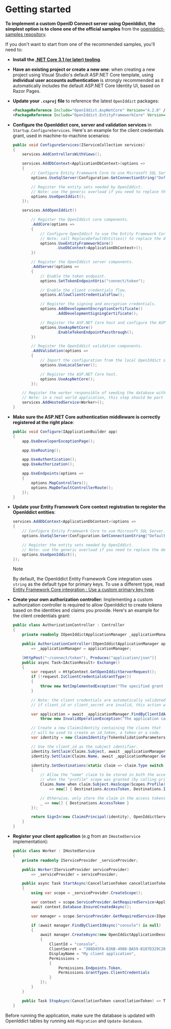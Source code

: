 # Getting started

**To implement a custom OpenID Connect server using OpenIddict, the simplest option is to clone one of the official samples** from the [openiddict-samples repository](https://github.com/openiddict/openiddict-samples).

If you don't want to start from one of the recommended samples, you'll need to:

  - **Install the [.NET Core 3.1 (or later) tooling](https://www.microsoft.com/net/download)**.

  - **Have an existing project or create a new one**: when creating a new project using Visual Studio's default ASP.NET Core template,
  using **individual user accounts authentication** is strongly recommended as it automatically includes the default ASP.NET Core Identity UI, based on Razor Pages.

  - **Update your `.csproj` file** to reference the latest `OpenIddict` packages:

    ```xml
    <PackageReference Include="OpenIddict.AspNetCore" Version="4.2.0" />
    <PackageReference Include="OpenIddict.EntityFrameworkCore" Version="4.2.0" />
    ```

  - **Configure the OpenIddict core, server and validation services** in `Startup.ConfigureServices`.
    Here's an example for the client credentials grant, used in machine-to-machine scenarios:

    ```csharp
    public void ConfigureServices(IServiceCollection services)
    {
        services.AddControllersWithViews();

        services.AddDbContext<ApplicationDbContext>(options =>
        {
            // Configure Entity Framework Core to use Microsoft SQL Server.
            options.UseSqlServer(Configuration.GetConnectionString("DefaultConnection"));

            // Register the entity sets needed by OpenIddict.
            // Note: use the generic overload if you need to replace the default OpenIddict entities.
            options.UseOpenIddict();
        });

        services.AddOpenIddict()

            // Register the OpenIddict core components.
            .AddCore(options =>
            {
                // Configure OpenIddict to use the Entity Framework Core stores and models.
                // Note: call ReplaceDefaultEntities() to replace the default entities.
                options.UseEntityFrameworkCore()
                       .UseDbContext<ApplicationDbContext>();
            })

            // Register the OpenIddict server components.
            .AddServer(options =>
            {
                // Enable the token endpoint.
                options.SetTokenEndpointUris("connect/token");

                // Enable the client credentials flow.
                options.AllowClientCredentialsFlow();

                // Register the signing and encryption credentials.
                options.AddDevelopmentEncryptionCertificate()
                       .AddDevelopmentSigningCertificate();

                // Register the ASP.NET Core host and configure the ASP.NET Core options.
                options.UseAspNetCore()
                       .EnableTokenEndpointPassthrough();
            })

            // Register the OpenIddict validation components.
            .AddValidation(options =>
            {
                // Import the configuration from the local OpenIddict server instance.
                options.UseLocalServer();

                // Register the ASP.NET Core host.
                options.UseAspNetCore();
            });

        // Register the worker responsible of seeding the database with the sample clients.
        // Note: in a real world application, this step should be part of a setup script.
        services.AddHostedService<Worker>();
    }
    ```

  - **Make sure the ASP.NET Core authentication middleware is correctly registered at the right place**:

    ```csharp
    public void Configure(IApplicationBuilder app)
    {
        app.UseDeveloperExceptionPage();

        app.UseRouting();

        app.UseAuthentication();
        app.UseAuthorization();

        app.UseEndpoints(options =>
        {
            options.MapControllers();
            options.MapDefaultControllerRoute();
        });
    }
    ```

  - **Update your Entity Framework Core context registration to register the OpenIddict entities**:

    ```csharp
    services.AddDbContext<ApplicationDbContext>(options =>
    {
        // Configure Entity Framework Core to use Microsoft SQL Server.
        options.UseSqlServer(Configuration.GetConnectionString("DefaultConnection"));

        // Register the entity sets needed by OpenIddict.
        // Note: use the generic overload if you need to replace the default OpenIddict entities.
        options.UseOpenIddict();
    });
    ```

    > [!NOTE]
    > By default, the OpenIddict Entity Framework Core integration uses `string` as the default type for primary keys.
    > To use a different type, read [Entity Framework Core integration : Use a custom primary key type](~/integrations/entity-framework-core.md#use-a-custom-primary-key-type).

  - **Create your own authorization controller:**
    Implementing a custom authorization controller is required to allow OpenIddict to create tokens based on the identities and claims you provide.
    Here's an example for the client credentials grant:

    ```csharp
    public class AuthorizationController : Controller
    {
        private readonly IOpenIddictApplicationManager _applicationManager;

        public AuthorizationController(IOpenIddictApplicationManager applicationManager)
            => _applicationManager = applicationManager;

        [HttpPost("~/connect/token"), Produces("application/json")]
        public async Task<IActionResult> Exchange()
        {
            var request = HttpContext.GetOpenIddictServerRequest();
            if (!request.IsClientCredentialsGrantType())
            {
                throw new NotImplementedException("The specified grant is not implemented.");
            }

            // Note: the client credentials are automatically validated by OpenIddict:
            // if client_id or client_secret are invalid, this action won't be invoked.

            var application = await _applicationManager.FindByClientIdAsync(request.ClientId) ??
                throw new InvalidOperationException("The application cannot be found.");

            // Create a new ClaimsIdentity containing the claims that
            // will be used to create an id_token, a token or a code.
            var identity = new ClaimsIdentity(TokenValidationParameters.DefaultAuthenticationType, Claims.Name, Claims.Role);

            // Use the client_id as the subject identifier.
            identity.SetClaim(Claims.Subject, await _applicationManager.GetClientIdAsync(application));
            identity.SetClaim(Claims.Name, await _applicationManager.GetDisplayNameAsync(application));

            identity.SetDestinations(static claim => claim.Type switch
            {
                // Allow the "name" claim to be stored in both the access and identity tokens
                // when the "profile" scope was granted (by calling principal.SetScopes(...)).
                Claims.Name when claim.Subject.HasScope(Scopes.Profile)
                    => new[] { Destinations.AccessToken, Destinations.IdentityToken },

                // Otherwise, only store the claim in the access tokens.
                _ => new[] { Destinations.AccessToken }
            });

            return SignIn(new ClaimsPrincipal(identity), OpenIddictServerAspNetCoreDefaults.AuthenticationScheme);
        }
    }
    ```

  - **Register your client application** (e.g from an `IHostedService` implementation):

    ```csharp
    public class Worker : IHostedService
    {
        private readonly IServiceProvider _serviceProvider;

        public Worker(IServiceProvider serviceProvider)
            => _serviceProvider = serviceProvider;

        public async Task StartAsync(CancellationToken cancellationToken)
        {
            using var scope = _serviceProvider.CreateScope();

            var context = scope.ServiceProvider.GetRequiredService<ApplicationDbContext>();
            await context.Database.EnsureCreatedAsync();

            var manager = scope.ServiceProvider.GetRequiredService<IOpenIddictApplicationManager>();

            if (await manager.FindByClientIdAsync("console") is null)
            {
                await manager.CreateAsync(new OpenIddictApplicationDescriptor
                {
                    ClientId = "console",
                    ClientSecret = "388D45FA-B36B-4988-BA59-B187D329C207",
                    DisplayName = "My client application",
                    Permissions =
                    {
                        Permissions.Endpoints.Token,
                        Permissions.GrantTypes.ClientCredentials
                    }
                });
            }
        }

        public Task StopAsync(CancellationToken cancellationToken) => Task.CompletedTask;
    }

    ```

  Before running the application, make sure the database is updated with OpenIddict tables by running `Add-Migration` and `Update-Database`.
